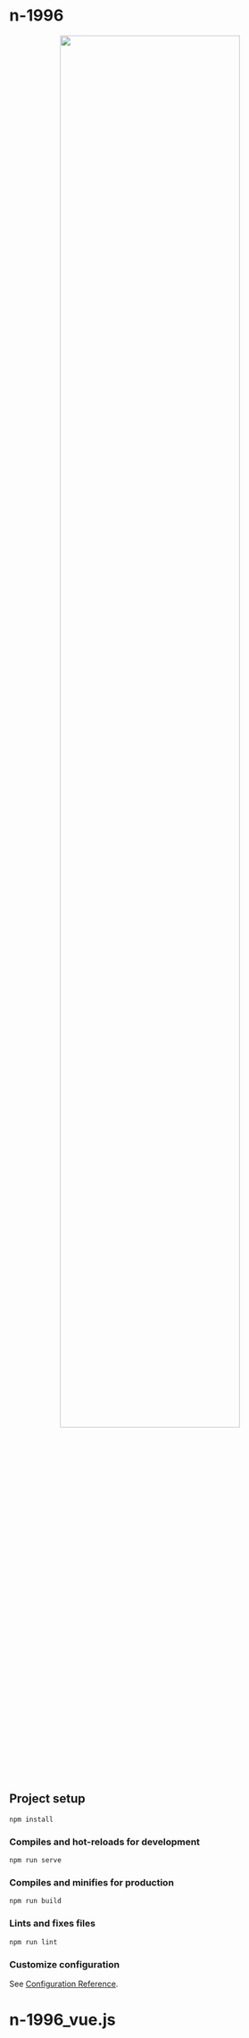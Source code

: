 # n-1996

<p align="center"><img src="https://i.imgur.com/jpZ8KHZ.jpg" width="80%" alt="" /></p>


## Project setup
```
npm install
```

### Compiles and hot-reloads for development
```
npm run serve
```

### Compiles and minifies for production
```
npm run build
```

### Lints and fixes files
```
npm run lint
```

### Customize configuration
See [Configuration Reference](https://cli.vuejs.org/config/).
# n-1996_vue.js
